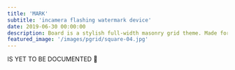 ```yaml
---
title: 'MARK'
subtitle: 'incamera flashing watermark device'
date: 2019-06-30 00:00:00
description: Board is a stylish full-width masonry grid theme. Made for designers, artists, photographers and developers to show off their best work.
featured_image: '/images/pgrid/square-04.jpg'
---
```


IS YET TO BE DOCUMENTED 🙌
